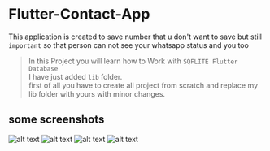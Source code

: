 # Flutter-Contact-App
This application is created to save number that u don't want to save but still `important` so that person can not see your whatsapp status and you too

> In this Project you will learn how to Work with `SQFLITE Flutter Database` <br>
I have just added `lib` folder. <br>
first of all you have to create all project from scratch and replace my lib folder with yours with minor changes.<br>

## some screenshots
![alt text](https://github.com/ashgole/Flutter-Contact-App/blob/main/screenshots/1.png)
![alt text](https://github.com/ashgole/Flutter-Contact-App/blob/main/screenshots/2.png)
![alt text](https://github.com/ashgole/Flutter-Contact-App/blob/main/screenshots/3.png)
![alt text](https://github.com/ashgole/Flutter-Contact-App/blob/main/screenshots/4.png)
